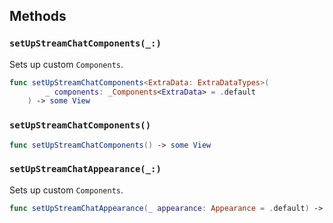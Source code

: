 
## Methods

### `setUpStreamChatComponents(_:)`

Sets up custom `Components`.

``` swift
func setUpStreamChatComponents<ExtraData: ExtraDataTypes>(
        _ components: _Components<ExtraData> = .default
    ) -> some View 
```

### `setUpStreamChatComponents()`

``` swift
func setUpStreamChatComponents() -> some View 
```

### `setUpStreamChatAppearance(_:)`

Sets up custom `Components`.

``` swift
func setUpStreamChatAppearance(_ appearance: Appearance = .default) -> some View 
```
